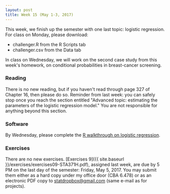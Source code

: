 ```yaml
---
layout: post
title: Week 15 (May 1-3, 2017)
---
```


This week, we finish up the semester with one last topic: logistic regression.  For class on Monday, please download:  
- challenger.R from the R Scripts tab 
- challenger.csv from the Data tab  

In class on Wednesday, we will work on the second case study from this week's homework, on conditional probabilities in breast-cancer screening.  

### Reading

There is no new reading, but if you haven't read through page 327 of Chapter 16, then please do so.  Reminder from last week: you can safely stop once you reach the section entitled "Advanced topic: estimating the parameters of the logistic regression model."  You are not responsible for anything beyond this section.


### Software 

By Wednesday, please complete the [R walkthrough on logistic regression](https://github.com/jgscott/learnR/blob/master/bballbets/bballbets.md).  


### Exercises

There are no new exercises.  [Exercises 9]({{ site.baseurl }}/exercises/exercises09-STA371H.pdf), assigned last week, are due by 5 PM on the last day of the semester: Friday, May 5, 2017.  You may submit them either as a hard copy under my office door (CBA 6.478) or as an electronic PDF copy to statdropbox@gmail.com (same e-mail as for projects).  



